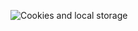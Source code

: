 

![Cookies and local storage](https://github.com/HolbyKate/holbertonschool-web_front_end/assets/135758000/f1de3365-dfc3-4447-9a37-20b5371668c8)
